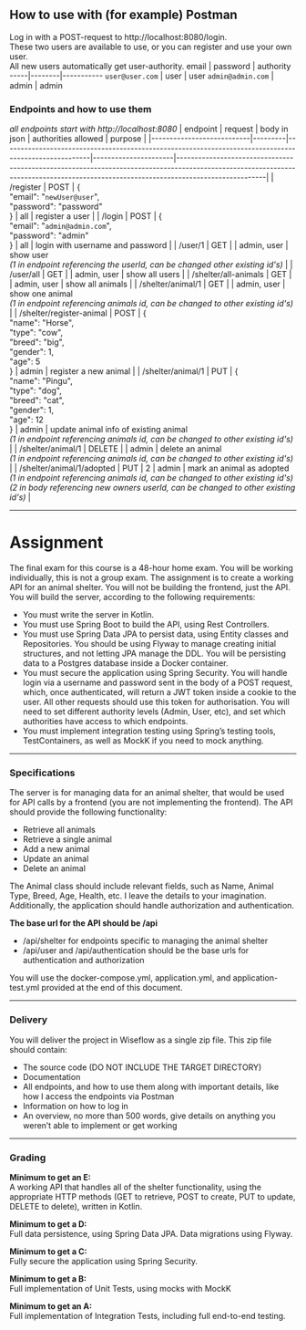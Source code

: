 ## How to use with (for example) Postman
Log in with a POST-request to http://localhost:8080/login.  
These two users are available to use, or you can register and use your own user.  
All new users automatically get user-authority.
email | password | authority
-----|--------|-----------
`user@user.com` | user | user
`admin@admin.com` | admin | admin
  
  
### Endpoints and how to use them
*all endpoints start with http://localhost:8080*
| endpoint                  | request | body in json                                                                                         | authorities allowed  | purpose                                                                                                                                                                            |
|---------------------------|---------|------------------------------------------------------------------------------------------------------|----------------------|------------------------------------------------------------------------------------------------------------------------------------------------------------------------------------|
| /register                 | POST    | {<br> "email": "`newUser@user`",<br> "password": "password" <br>}                                    | all                  | register a user                                                                                                                                                                    |
| /login                    | POST    | {<br>  "email": "`admin@admin.com`",<br> "password": "admin" <br>}                                   | all                  | login with username and password                                                                                                                                                   |
| /user/1                   | GET     |                                                                                                      | admin, user          | show user <br>*(1 in endpoint referencing the userId, can be changed other existing id's)*                                                                                    |
| /user/all                 | GET     |                                                                                                      | admin, user          | show all users                                                                                                                                                                     |
| /shelter/all-animals      | GET     |                                                                                                      | admin, user          | show all animals                                                                                                                                                                   |
| /shelter/animal/1         | GET     |                                                                                                      | admin, user          | show one animal <br>*(1 in endpoint referencing animals id, can be changed to other existing id's)*                                                                            |
| /shelter/register-animal  | POST    | {<br>	"name": "Horse",<br>	"type": "cow",<br>	"breed": "big",<br>	"gender": 1,<br>	"age": 5<br>}  | admin                | register a new animal                                                                                                                                                              |
| /shelter/animal/1         | PUT     | {<br>	"name": "Pingu",<br>	"type": "dog",<br>	"breed": "cat",<br>	"gender": 1,<br>	"age": 12<br>} | admin                | update animal info of existing animal<br>*(1 in endpoint referencing animals id, can be changed to other existing id's)*                                                                   |
| /shelter/animal/1         | DELETE  |                                                                                                      | admin                | delete an animal<br>*(1 in endpoint referencing animals id, can be changed to other existing id's)*                                                                            |
| /shelter/animal/1/adopted | PUT     | 2                                                                                                    | admin                | mark an animal as adopted<br>*(1 in endpoint referencing animals id, can be changed to other existing id's)*<br>*(2 in body referencing new owners userId, can be changed to other existing id's)* |

---

# Assignment  
The final exam for this course is a 48-hour home exam. You will be working individually, this is not a group exam.
The assignment is to create a working API for an animal shelter. You will not be building the frontend, just the API. You will build the server, according to the following requirements:
- You must write the server in Kotlin.
- You must use Spring Boot to build the API, using Rest Controllers.
- You must use Spring Data JPA to persist data, using Entity classes and Repositories. You should be using Flyway to manage creating initial structures, and not letting JPA manage the DDL. You will be persisting data to a Postgres database inside a Docker container.
- You must secure the application using Spring Security. You will handle login via a username and password sent in the body of a POST request, which, once authenticated, will return a JWT token inside a cookie to the user. All other requests should use this token for authorisation. You will need to set different authority levels (Admin, User, etc), and set which authorities have access to which endpoints.
- You must implement integration testing using Spring’s testing tools, TestContainers, as well as MockK if you need to mock anything.

---

### Specifications  
The server is for managing data for an animal shelter, that would be used for API calls by a frontend (you are not implementing the frontend).
The API should provide the following functionality: 
- Retrieve all animals
- Retrieve a single animal
- Add a new animal
- Update an animal
- Delete an animal

The Animal class should include relevant fields, such as Name, Animal Type, Breed, Age, Health, etc. I leave the details to your imagination.  
Additionally, the application should handle authorization and authentication.

**The base url for the API should be /api**
- /api/shelter for endpoints specific to managing the animal shelter
- /api/user and /api/authentication should be the base urls for authentication and authorization

You will use the docker-compose.yml, application.yml, and application-test.yml provided at the end of this document.

---

### Delivery  
You will deliver the project in Wiseflow as a single zip file. This zip file should contain:
- The source code (DO NOT INCLUDE THE TARGET DIRECTORY)
- Documentation
- All endpoints, and how to use them along with important details, like how I access the endpoints via Postman
- Information on how to log in
- An overview, no more than 500 words, give details on anything you weren’t able to
implement or get working

---

### Grading  
**Minimum to get an E:**  
A working API that handles all of the shelter functionality, using the appropriate HTTP methods (GET to retrieve, POST to create, PUT to update, DELETE to delete), written in Kotlin.

**Minimum to get a D:**  
Full data persistence, using Spring Data JPA. Data migrations using Flyway.

**Minimum to get a C:**  
Fully secure the application using Spring Security.

**Minimum to get a B:**  
Full implementation of Unit Tests, using mocks with MockK

**Minimum to get an A:**  
Full implementation of Integration Tests, including full end-to-end testing.
